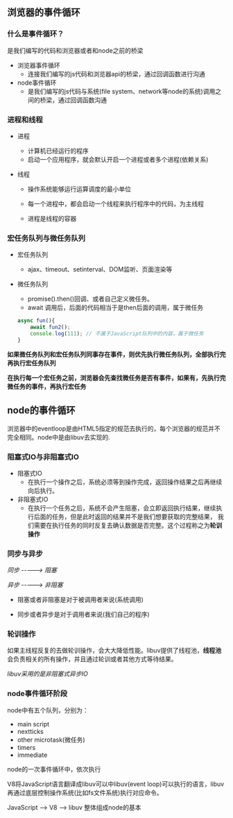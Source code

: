 ## 浏览器的事件循环
### 什么是事件循环？

是我们编写的代码和浏览器或者和node之前的桥梁

 

- 浏览器事件循环
  - 连接我们编写的js代码和浏览器api的桥梁，通过回调函数进行沟通
- node事件循环
  - 是我们编写的js代码与系统(file system、network等node的系统)调用之间的桥梁，通过回调函数沟通



### 进程和线程



- 进程

  - 计算机已经运行的程序
  - 启动一个应用程序，就会默认开启一个进程或者多个进程(依赖关系)

- 线程 

  - 操作系统能够运行运算调度的最小单位

  - 每一个进程中，都会启动一个线程来执行程序中的代码，为主线程

  - 进程是线程的容器

    


### 宏任务队列与微任务队列

- 宏任务队列
  - ajax、timeout、setinterval、DOM监听、页面渲染等

- 微任务队列
  - promise().then()回调、或者自己定义微任务。
  - await 调用后，后面的代码相当于是then后面的调用，属于微任务

  ```js
  async fun(){
      await fun2();
      console.log(111); // 不属于JavaScript队列中的内容，属于微任务
  }
  ```

 

**如果微任务队列和宏任务队列同事存在事件，则优先执行微任务队列，全部执行完再执行宏任务队列**


**在执行每一个宏任务之前，浏览器会先查找微任务是否有事件，如果有，先执行完微任务的事件，再执行宏任务**



## node的事件循环

 浏览器中的eventloop是由HTML5指定的规范去执行的，每个浏览器的规范并不完全相同。node中是由libuv去实现的.




### 阻塞式IO与非阻塞式IO

- 阻塞式IO
  - 在执行一个操作之后，系统必须等到操作完成，返回操作结果之后再继续向后执行。
- 非阻塞式IO
  - 在执行一个任务之后，系统不会产生阻塞，会立即返回执行结果，继续执行后面的任务，但是此时返回的结果并不是我们想要获取的完整结果， 我们需要在执行任务的同时反复去确认数据是否完整。这个过程称之为**轮训操作**

  
 
### 同步与异步

*同步 -----> 阻塞*

*异步 -----> 非阻塞*

- 阻塞或者非阻塞是对于被调用者来说(系统调用)

- 同步或者异步是对于调用者来说(我们自己的程序)

  
### 轮训操作

如果主线程反复的去做轮训操作，会大大降低性能。libuv提供了线程池，**线程池**会负责相关的所有操作，并且通过轮训或者其他方式等待结果。

*libuv采用的是非阻塞式异步IO*

### node事件循环阶段

node中有五个队列，分别为：

- main script
- nextticks
- other microtask(微任务)
- timers
- immediate

node的一次事件循环中，依次执行


V8将JavaScript语言翻译成libuv可以中libuv(event loop)可以执行的语言，libuv再通过底层控制操作系统(比如fs文件系统)执行对应命令。

JavaScript --> V8 --> libuv  整体组成node的基本